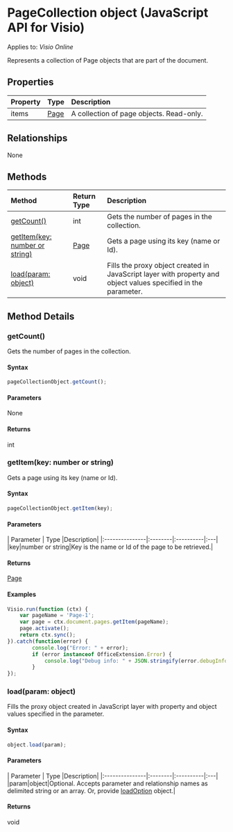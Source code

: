 # PageCollection object (JavaScript API for Visio)

Applies to: _Visio Online_

Represents a collection of Page objects that are part of the document.

## Properties

| Property	   | Type	|Description|
|:---------------|:--------|:----------|
|items|[Page](page.md)|A collection of page objects. Read-only.|

## Relationships
None


## Methods

| Method		   | Return Type	|Description|
|:---------------|:--------|:----------|
|[getCount()](#getcount)|int|Gets the number of pages in the collection.|
|[getItem(key: number or string)](#getitemkey-number-or-string)|[Page](page.md)|Gets a page using its key (name or Id).|
|[load(param: object)](#loadparam-object)|void|Fills the proxy object created in JavaScript layer with property and object values specified in the parameter.|

## Method Details


### getCount()
Gets the number of pages in the collection.

#### Syntax
```js
pageCollectionObject.getCount();
```

#### Parameters
None

#### Returns
int

### getItem(key: number or string)
Gets a page using its key (name or Id).

#### Syntax
```js
pageCollectionObject.getItem(key);
```

#### Parameters
| Parameter	   | Type	|Description|
|:---------------|:--------|:----------|:---|
|key|number or string|Key is the name or Id of the page to be retrieved.|

#### Returns
[Page](page.md)

#### Examples
```js
Visio.run(function (ctx) { 
	var pageName = 'Page-1';
	var page = ctx.document.pages.getItem(pageName);
	page.activate();
	return ctx.sync();
}).catch(function(error) {
		console.log("Error: " + error);
		if (error instanceof OfficeExtension.Error) {
			console.log("Debug info: " + JSON.stringify(error.debugInfo));
		}
});
```

### load(param: object)
Fills the proxy object created in JavaScript layer with property and object values specified in the parameter.

#### Syntax
```js
object.load(param);
```

#### Parameters
| Parameter	   | Type	|Description|
|:---------------|:--------|:----------|:---|
|param|object|Optional. Accepts parameter and relationship names as delimited string or an array. Or, provide [loadOption](loadoption.md) object.|

#### Returns
void
